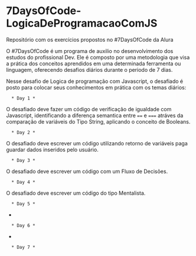 # 7DaysOfCode-LogicaDeProgramacaoComJS
Repositório com os exercícios propostos no #7DaysOfCode da Alura

O #7DaysOfCode é um programa de auxilio no desenvolvimento dos estudos do profissional Dev.
Ele é composto por uma metodologia que visa a prática dos conceitos aprendidos em uma determinada ferramenta ou linguagem, oferecendo desafios diários durante o periodo de 7 dias.

Nesse desafio de Logica de programação com Javascript, o desafiado é posto para colocar seus conhecimentos em prática com os temas diários:

      * Day 1 *
  O desafiado deve fazer um código de verificação de igualdade com Javascript, identificando a diferença semantica entre `==` e `===` atráves da comparação de variáveis do Tipo String, aplicando o conceito de Booleans.
  
      * Day 2 *
     
  O desafiado deve escrever um código utilizando retorno de variáveis paga guardar dados inseridos pelo usuário.
  
      * Day 3 *
      
  O desafiado deve escrever um código com um Fluxo de Decisões.
  
      * Day 4 *

 O desafiado deve escrever um código do tipo Mentalista.

      * Day 5 *

-

      * Day 6 *

-

      * Day 7 *
